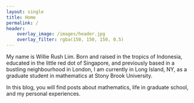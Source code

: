 ```yaml
---
layout: single
title: Home
permalink: /
header:
    overlay_image: /images/header.jpg
    overlay_filter: rgba(150, 150, 150, 0.5)
---
```


My name is Willie Rush Lim. Born and raised in the tropics of Indonesia, educated in the little red dot of Singapore, and previously based in a bustling neighbourhood in London, I am currently in Long Island, NY, as a graduate student in mathematics at Stony Brook University.

In this blog, you will find posts about mathematics, life in graduate school, and my personal experiences.
